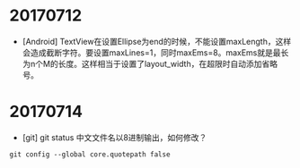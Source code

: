 # 20170712

- [Android] TextView在设置Ellipse为end的时候，不能设置maxLength，这样会造成截断字符。要设置maxLines=1，同时maxEms=8。maxEms就是最长为n个M的长度。这样相当于设置了layout\_width，在超限时自动添加省略号。

# 20170714
- [git] git status 中文文件名以8进制输出，如何修改？
```shell
git config --global core.quotepath false
```
